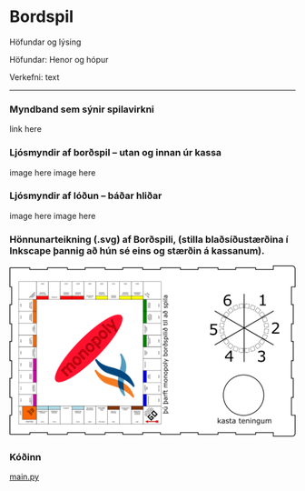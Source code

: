 # Bordspil

Höfundar og lýsing

Höfundar: Henor og hópur

Verkefni: text

---

### Myndband sem sýnir spilavirkni
link here


### Ljósmyndir af borðspil – utan og innan úr kassa
image here
image here


### Ljósmyndir af lóðun – báðar hliðar
image here
image here


### Hönnunarteikning (.svg) af Borðspili, (stilla blaðsíðustærðina í Inkscape þannig að hún sé eins og stærðin á kassanum).
<img src="https://github.com/henork2110/Bordspil/blob/main/mynd.svg?raw=true" width="1526">


### Kóðinn
[main.py](https://github.com/henork2110/Bordspil/blob/ac98288c00cfce1811459373b63aa8ec785bcda4/main.py)
